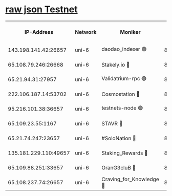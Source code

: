 [raw json Testnet](https://rpc-check.junot.stavr.tech/junot/rpc-junot-result.json)
=


<table><tr><th>IP-Address</th><th>Network</th><th>Moniker</th><th>Latest Block Height</th><th>Earliest Block Height</th><th>Catching Up</th><th>Tx Index</th><th>Voting Power</th><th>Scan Time</th></tr><tr><td>143.198.141.42:26657</td><td>uni-6</td><td>daodao_indexer 🟢</td><td>8605048</td><td>1</td><td>False</td><td>off</td><td>0</td><td>2024-03-06T04:05:17.640712600UTC</td></tr><tr><td>65.108.79.246:26668</td><td>uni-6</td><td>Stakely.io 🔴</td><td>8605044</td><td>1570872</td><td>False</td><td>on</td><td>11</td><td>2024-03-06T04:05:07.387580219UTC</td></tr><tr><td>65.21.94.31:27957</td><td>uni-6</td><td>Validatrium-rpc 🟢</td><td>8605043</td><td>2943363</td><td>False</td><td>on</td><td>0</td><td>2024-03-06T04:05:03.004801360UTC</td></tr><tr><td>222.106.187.14:53702</td><td>uni-6</td><td>Cosmostation 🔴</td><td>8605042</td><td>7473037</td><td>False</td><td>on</td><td>109003</td><td>2024-03-06T04:05:00.669734290UTC</td></tr><tr><td>95.216.101.38:36657</td><td>uni-6</td><td>testnets-node 🟢</td><td>8605045</td><td>8116304</td><td>False</td><td>on</td><td>0</td><td>2024-03-06T04:05:09.752309574UTC</td></tr><tr><td>65.109.23.55:1167</td><td>uni-6</td><td>STAVR 🔴</td><td>8605047</td><td>8207211</td><td>False</td><td>off</td><td>6056</td><td>2024-03-06T04:05:14.162980297UTC</td></tr><tr><td>65.21.74.247:23657</td><td>uni-6</td><td>#SoloNation 🔴</td><td>8605048</td><td>8237483</td><td>False</td><td>on</td><td>112</td><td>2024-03-06T04:05:16.796619136UTC</td></tr><tr><td>135.181.229.110:49657</td><td>uni-6</td><td>Staking_Rewards 🔴</td><td>8605050</td><td>8388763</td><td>False</td><td>on</td><td>1008</td><td>2024-03-06T04:05:22.296285943UTC</td></tr><tr><td>65.109.88.251:33657</td><td>uni-6</td><td>OranG3cluB 🔴</td><td>8605050</td><td>8418953</td><td>False</td><td>on</td><td>11</td><td>2024-03-06T04:05:21.996973951UTC</td></tr><tr><td>65.108.237.74:26657</td><td>uni-6</td><td>Craving_for_Knowledge 🔴</td><td>8605047</td><td>8509474</td><td>False</td><td>on</td><td>9004</td><td>2024-03-06T04:05:14.464369603UTC</td></tr></table>